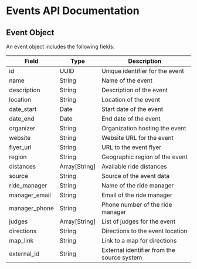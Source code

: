 # Events API Documentation

## Event Object

An event object includes the following fields:

| Field | Type | Description |
|-------|------|-------------|
| id | UUID | Unique identifier for the event |
| name | String | Name of the event |
| description | String | Description of the event |
| location | String | Location of the event |
| date_start | Date | Start date of the event |
| date_end | Date | End date of the event |
| organizer | String | Organization hosting the event |
| website | String | Website URL for the event |
| flyer_url | String | URL to the event flyer |
| region | String | Geographic region of the event |
| distances | Array[String] | Available ride distances |
| source | String | Source of the event data |
| ride_manager | String | Name of the ride manager |
| manager_email | String | Email of the ride manager |
| manager_phone | String | Phone number of the ride manager |
| judges | Array[String] | List of judges for the event |
| directions | String | Directions to the event location |
| map_link | String | Link to a map for directions |
| external_id | String | External identifier from the source system |

